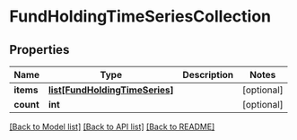 # FundHoldingTimeSeriesCollection

## Properties
Name | Type | Description | Notes
------------ | ------------- | ------------- | -------------
**items** | [**list[FundHoldingTimeSeries]**](FundHoldingTimeSeries.md) |  | [optional] 
**count** | **int** |  | [optional] 

[[Back to Model list]](../README.md#documentation-for-models) [[Back to API list]](../README.md#documentation-for-api-endpoints) [[Back to README]](../README.md)

